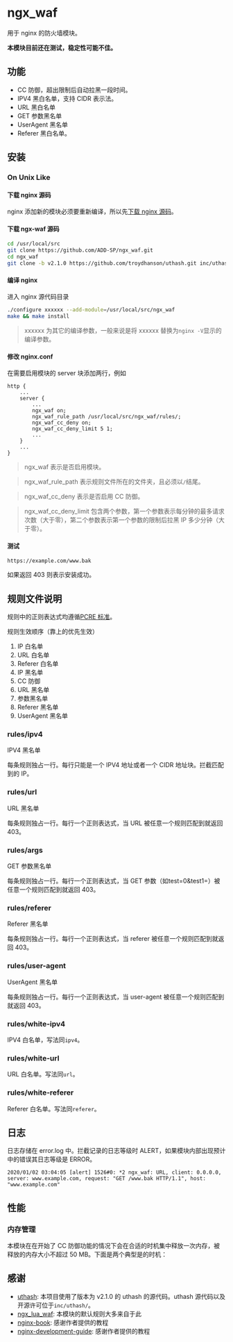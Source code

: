 # ngx_waf

用于 nginx 的防火墙模块。

**本模块目前还在测试，稳定性可能不佳。**

## 功能

+ CC 防御，超出限制后自动拉黑一段时间。
+ IPV4 黑白名单，支持 CIDR 表示法。
+ URL 黑白名单
+ GET 参数黑名单
+ UserAgent 黑名单
+ Referer 黑白名单。

## 安装

### On Unix Like

#### 下载 nginx 源码

nginx 添加新的模块必须要重新编译，所以先[下载 nginx 源码](http://nginx.org/en/download.html)。

#### 下载 ngx-waf 源码

```bash
cd /usr/local/src
git clone https://github.com/ADD-SP/ngx_waf.git
cd ngx_waf
git clone -b v2.1.0 https://github.com/troydhanson/uthash.git inc/uthash
```

#### 编译 nginx

进入 nginx 源代码目录

```bash
./configure xxxxxx --add-module=/usr/local/src/ngx_waf
make && make install
```
> xxxxxx 为其它的编译参数，一般来说是将 xxxxxx 替换为`nginx -V`显示的编译参数。

#### 修改 nginx.conf

在需要启用模块的 server 块添加两行，例如

```text
http {
    ...
    server {
        ...
        ngx_waf on;
        ngx_waf_rule_path /usr/local/src/ngx_waf/rules/;
        ngx_waf_cc_deny on;
        ngx_waf_cc_deny_limit 5 1;
        ...
    }
    ...
}

```

> ngx_waf 表示是否启用模块。

> ngx_waf_rule_path 表示规则文件所在的文件夹，且必须以`/`结尾。

> ngx_waf_cc_deny 表示是否启用 CC 防御。

> ngx_waf_cc_deny_limit 包含两个参数，第一个参数表示每分钟的最多请求次数（大于零），第二个参数表示第一个参数的限制后拉黑 IP 多少分钟（大于零）。

#### 测试

```text
https://example.com/www.bak
```

如果返回 403 则表示安装成功。

## 规则文件说明

规则中的正则表达式均遵循[PCRE 标准](http://www.pcre.org/current/doc/html/pcre2syntax.html)。

规则生效顺序（靠上的优先生效）

1. IP 白名单
2. URL 白名单
3. Referer 白名单
4. IP 黑名单
5. CC 防御
6. URL 黑名单
7. 参数黑名单
8. Referer 黑名单
9. UserAgent 黑名单

### rules/ipv4

IPV4 黑名单

每条规则独占一行。每行只能是一个 IPV4 地址或者一个 CIDR 地址块。拦截匹配到的 IP。

### rules/url

URL 黑名单

每条规则独占一行。每行一个正则表达式，当 URL 被任意一个规则匹配到就返回 403。

### rules/args

GET 参数黑名单

每条规则独占一行。每行一个正则表达式，当 GET 参数（如test=0&test1=）被任意一个规则匹配到就返回 403。

### rules/referer

Referer 黑名单

每条规则独占一行。每行一个正则表达式，当 referer 被任意一个规则匹配到就返回 403。

### rules/user-agent

UserAgent 黑名单

每条规则独占一行。每行一个正则表达式，当 user-agent 被任意一个规则匹配到就返回 403。

### rules/white-ipv4

IPV4 白名单，写法同`ipv4`。

### rules/white-url

URL 白名单。写法同`url`。

### rules/white-referer

Referer 白名单。写法同`referer`。

## 日志

日志存储在 error.log 中。拦截记录的日志等级时 ALERT，如果模块内部出现预计中的错误其日志等级是 ERROR。

```text
2020/01/02 03:04:05 [alert] 1526#0: *2 ngx_waf: URL, client: 0.0.0.0, server: www.example.com, request: "GET /www.bak HTTP/1.1", host: "www.example.com"
```

## 性能

### 内存管理

本模块在在开始了 CC 防御功能的情况下会在合适的时机集中释放一次内存，被释放的内存大小不超过 50 MB。下面是两个典型是的时机：

## 感谢

+ [uthash](https://github.com/troydhanson/uthash): 本项目使用了版本为 v2.1.0 的 uthash 的源代码。uthash 源代码以及开源许可位于`inc/uthash/`。
+ [ngx_lua_waf](https://github.com/loveshell/ngx_lua_waf): 本模块的默认规则大多来自于此
+ [nginx-book](https://github.com/taobao/nginx-book): 感谢作者提供的教程
+ [nginx-development-guide](https://github.com/baishancloud/nginx-development-guide): 感谢作者提供的教程
